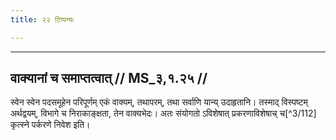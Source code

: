 ```yaml
---
title: २२ टिप्पन्यः

---
```


[^3/110]: E1,6, E4 (v.l.); E2,4: imau

[^3/111]: E2: 4,119; E4: 3,686; E6: 1,165

____________________________________________


## वाक्यानां च समाप्तत्वात् // MS_३,१.२५ //

स्वेन स्वेन पदसमूहेन परिपूर्णम् एकं वाक्यम्, तथापरम्, तथा सर्वाणि यान्य् उदाहृतानि। तस्माद् विस्पष्टम् अर्थद्वयम्, विभागे च निराकाङ्क्षता, तेन वाक्यभेदः। अतः संयोगतो ऽविशेषात् प्रकरणाविशेषाच् च[^3/112] कृत्स्ने पर्करणे निवेश इति।
